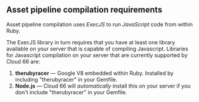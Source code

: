 <!-- usedin: [ _rails/deployment/asset-pipeline.md] -->


## Asset pipeline compilation requirements

Asset pipeline compilation uses *ExecJS* to run *JavaScript* code from within Ruby.

The ExecJS library in turn requires that you have at least one library available on your server that is capable of compiling Javascript.
Libraries for Javascript compilation on your server that are currently supported by Cloud 66 are:

1. **therubyracer** &mdash;  Google V8 embedded within Ruby. Installed by including "therubyracer" in your Gemfile.
2. **Node.js** &mdash; Cloud 66 will *automatically* install this on your server if you don't include "therubyracer" in your Gemfile.

